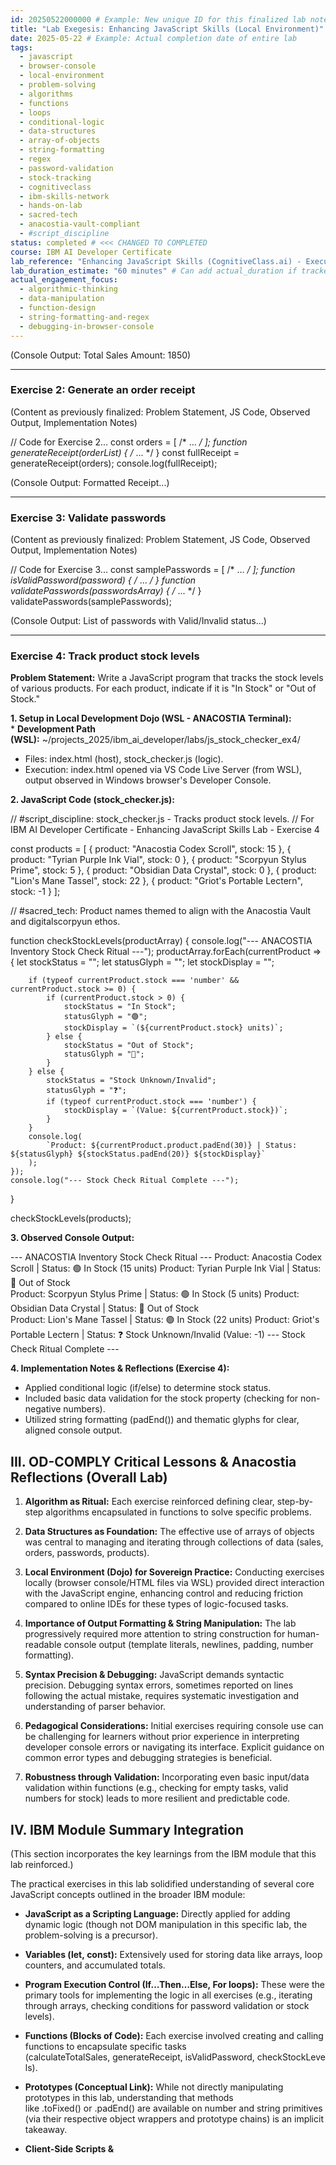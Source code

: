 ```yaml
---
id: 20250522000000 # Example: New unique ID for this finalized lab note
title: "Lab Exegesis: Enhancing JavaScript Skills (Local Environment)"
date: 2025-05-22 # Example: Actual completion date of entire lab
tags:
  - javascript
  - browser-console
  - local-environment
  - problem-solving
  - algorithms
  - functions
  - loops
  - conditional-logic
  - data-structures
  - array-of-objects
  - string-formatting
  - regex
  - password-validation
  - stock-tracking
  - cognitiveclass
  - ibm-skills-network
  - hands-on-lab
  - sacred-tech
  - anacostia-vault-compliant
  - #script_discipline
status: completed # <<< CHANGED TO COMPLETED
course: IBM AI Developer Certificate
lab_reference: "Enhancing JavaScript Skills (CognitiveClass.ai) - Executed Locally"
lab_duration_estimate: "60 minutes" # Can add actual_duration if tracked
actual_engagement_focus:
  - algorithmic-thinking
  - data-manipulation
  - function-design
  - string-formatting-and-regex
  - debugging-in-browser-console
---
```


(Console Output: Total Sales Amount: 1850)

---

### Exercise 2: Generate an order receipt

(Content as previously finalized: Problem Statement, JS Code, Observed Output, Implementation Notes)

// Code for Exercise 2...
const orders = [ /* ... */ ];
function generateReceipt(orderList) { /* ... */ }
const fullReceipt = generateReceipt(orders);
console.log(fullReceipt);

(Console Output: Formatted Receipt...)

---

### Exercise 3: Validate passwords

(Content as previously finalized: Problem Statement, JS Code, Observed Output, Implementation Notes)

// Code for Exercise 3...
const samplePasswords = [ /* ... */ ];
function isValidPassword(password) { /* ... */ }
function validatePasswords(passwordsArray) { /* ... */ }
validatePasswords(samplePasswords);

(Console Output: List of passwords with Valid/Invalid status...)

---

### Exercise 4: Track product stock levels

**Problem Statement:** Write a JavaScript program that tracks the stock levels of various products. For each product, indicate if it is "In Stock" or "Out of Stock."

**1. Setup in Local Development Dojo (WSL - ANACOSTIA Terminal):**  
* **Development Path (WSL):** ~/projects_2025/ibm_ai_developer/labs/js_stock_checker_ex4/  
* Files: index.html (host), stock_checker.js (logic).  
* Execution: index.html opened via VS Code Live Server (from WSL), output observed in Windows browser's Developer Console.

**2. JavaScript Code (stock_checker.js):**

// #script_discipline: stock_checker.js - Tracks product stock levels.
// For IBM AI Developer Certificate - Enhancing JavaScript Skills Lab - Exercise 4

const products = [
    { product: "Anacostia Codex Scroll", stock: 15 },
    { product: "Tyrian Purple Ink Vial", stock: 0 },
    { product: "Scorpyun Stylus Prime", stock: 5 },
    { product: "Obsidian Data Crystal", stock: 0 },
    { product: "Lion's Mane Tassel", stock: 22 },
    { product: "Griot's Portable Lectern", stock: -1 } 
];

// #sacred_tech: Product names themed to align with the Anacostia Vault and digitalscorpyun ethos. 

function checkStockLevels(productArray) {
    console.log("--- ANACOSTIA Inventory Stock Check Ritual ---");
    productArray.forEach(currentProduct => {
        let stockStatus = "";
        let statusGlyph = "";
        let stockDisplay = "";

        if (typeof currentProduct.stock === 'number' && currentProduct.stock >= 0) {
            if (currentProduct.stock > 0) {
                stockStatus = "In Stock";
                statusGlyph = "🟢";
                stockDisplay = `(${currentProduct.stock} units)`;
            } else { 
                stockStatus = "Out of Stock";
                statusGlyph = "🔴";
            }
        } else {
            stockStatus = "Stock Unknown/Invalid";
            statusGlyph = "❓";
            if (typeof currentProduct.stock === 'number') {
                stockDisplay = `(Value: ${currentProduct.stock})`;
            }
        }
        console.log(
            `Product: ${currentProduct.product.padEnd(30)} | Status: ${statusGlyph} ${stockStatus.padEnd(20)} ${stockDisplay}`
        );
    });
    console.log("--- Stock Check Ritual Complete ---");
}

checkStockLevels(products);

**3. Observed Console Output:**

--- ANACOSTIA Inventory Stock Check Ritual ---
Product: Anacostia Codex Scroll         | Status: 🟢 In Stock              (15 units)
Product: Tyrian Purple Ink Vial        | Status: 🔴 Out of Stock          
Product: Scorpyun Stylus Prime         | Status: 🟢 In Stock              (5 units)
Product: Obsidian Data Crystal         | Status: 🔴 Out of Stock          
Product: Lion's Mane Tassel            | Status: 🟢 In Stock              (22 units)
Product: Griot's Portable Lectern      | Status: ❓ Stock Unknown/Invalid   (Value: -1)
--- Stock Check Ritual Complete ---

**4. Implementation Notes & Reflections (Exercise 4):**  
* Applied conditional logic (if/else) to determine stock status.  
* Included basic data validation for the stock property (checking for non-negative numbers).  
* Utilized string formatting (padEnd()) and thematic glyphs for clear, aligned console output.

## III. OD-COMPLY Critical Lessons & Anacostia Reflections (Overall Lab)

1. **Algorithm as Ritual:** Each exercise reinforced defining clear, step-by-step algorithms encapsulated in functions to solve specific problems.
    
2. **Data Structures as Foundation:** The effective use of arrays of objects was central to managing and iterating through collections of data (sales, orders, passwords, products).
    
3. **Local Environment (Dojo) for Sovereign Practice:** Conducting exercises locally (browser console/HTML files via WSL) provided direct interaction with the JavaScript engine, enhancing control and reducing friction compared to online IDEs for these types of logic-focused tasks.
    
4. **Importance of Output Formatting & String Manipulation:** The lab progressively required more attention to string construction for human-readable console output (template literals, newlines, padding, number formatting).
    
5. **Syntax Precision & Debugging:** JavaScript demands syntactic precision. Debugging syntax errors, sometimes reported on lines following the actual mistake, requires systematic investigation and understanding of parser behavior.
    
6. **Pedagogical Considerations:** Initial exercises requiring console use can be challenging for learners without prior experience in interpreting developer console errors or navigating its interface. Explicit guidance on common error types and debugging strategies is beneficial.
    
7. **Robustness through Validation:** Incorporating even basic input/data validation within functions (e.g., checking for empty tasks, valid numbers for stock) leads to more resilient and predictable code.
    

## IV. IBM Module Summary Integration

(This section incorporates the key learnings from the IBM module that this lab reinforced.)

The practical exercises in this lab solidified understanding of several core JavaScript concepts outlined in the broader IBM module:

- **JavaScript as a Scripting Language:** Directly applied for adding dynamic logic (though not DOM manipulation in this specific lab, the problem-solving is a precursor).
    
- **Variables (let, const):** Extensively used for storing data like arrays, loop counters, and accumulated totals.
    
- **Program Execution Control (If…Then…Else, For loops):** These were the primary tools for implementing the logic in all exercises (e.g., iterating through arrays, checking conditions for password validation or stock levels).
    
- **Functions (Blocks of Code):** Each exercise involved creating and calling functions to encapsulate specific tasks (calculateTotalSales, generateReceipt, isValidPassword, checkStockLevels).
    
- **Prototypes (Conceptual Link):** While not directly manipulating prototypes in this lab, understanding that methods like .toFixed() or .padEnd() are available on number and string primitives (via their respective object wrappers and prototype chains) is an implicit takeaway.
    
- **Client-Side Scripts & <script> Tag:** The local execution method (linking a .js file in index.html) directly demonstrates this.
    
- **DOM (Indirect Link):** Although this lab focused on console logic, the skills are foundational for DOM manipulation scripts that will eventually access and use data processed by such functions.
    

## V. Outcome & Integration into the Anacostia Vault

This "Enhancing JavaScript Skills" lab, adapted for execution within the ANACOSTIA Terminal's local dojo, successfully met its objectives. It provided rigorous practice in developing problem-solving skills, writing and debugging logical JavaScript programs, and implementing solutions using loops, functions, and conditional logic.

The exercises demonstrated the power of JavaScript for data processing and algorithmic thinking, even outside the immediate context of direct DOM manipulation. The shift to local execution reinforced principles of tool sovereignty and focused engagement. These inscribed rituals of problem-solving, along with the critical reflections on pedagogy and code robustness, significantly enrich the Anacostia Vault. The foundational JavaScript grammar and logical constructs practiced here are now more deeply integrated, ready to serve more complex conjurations in future web development and AI-related endeavors.